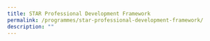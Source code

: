 ```yaml
---
title: STAR Professional Development Framework
permalink: /programmes/star-professional-development-framework/
description: ""
---
```

